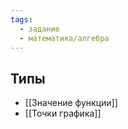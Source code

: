 ```yaml
---
tags:
  - задание
  - математика/алгебра
---
```

## Типы

- [[Значение функции]]
- [[Точки графика]]